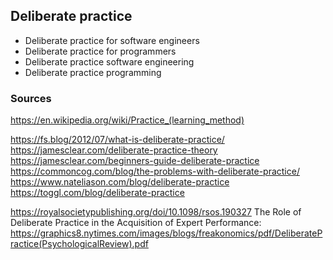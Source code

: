 ## Deliberate practice
- Deliberate practice for software engineers 
- Deliberate practice for programmers
- Deliberate practice software engineering
- Deliberate practice programming

### Sources

https://en.wikipedia.org/wiki/Practice_(learning_method)

https://fs.blog/2012/07/what-is-deliberate-practice/
https://jamesclear.com/deliberate-practice-theory
https://jamesclear.com/beginners-guide-deliberate-practice
https://commoncog.com/blog/the-problems-with-deliberate-practice/
https://www.nateliason.com/blog/deliberate-practice
https://toggl.com/blog/deliberate-practice

https://royalsocietypublishing.org/doi/10.1098/rsos.190327
The Role of Deliberate Practice in the Acquisition of Expert Performance: 
https://graphics8.nytimes.com/images/blogs/freakonomics/pdf/DeliberatePractice(PsychologicalReview).pdf
